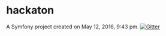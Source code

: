 hackaton
========

A Symfony project created on May 12, 2016, 9:43 pm.
[![Gitter](https://badges.gitter.im/PTony/hackathon-trek.svg)](https://gitter.im/PTony/hackathon-trek?utm_source=badge&utm_medium=badge&utm_campaign=pr-badge)